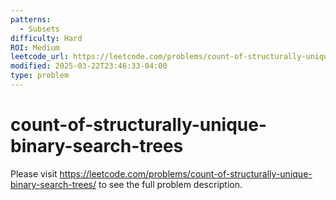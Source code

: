 ```yaml
---
patterns:
  - Subsets
difficulty: Hard
ROI: Medium
leetcode_url: https://leetcode.com/problems/count-of-structurally-unique-binary-search-trees/
modified: 2025-03-22T23:46:33-04:00
type: problem
---
```


# count-of-structurally-unique-binary-search-trees

Please visit https://leetcode.com/problems/count-of-structurally-unique-binary-search-trees/ to see the full problem description.
